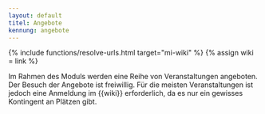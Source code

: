 ```yaml
---
layout: default
titel: Angebote
kennung: angebote
---
```


{% include functions/resolve-urls.html target="mi-wiki" %}
{% assign wiki = link %}

Im Rahmen des Moduls werden eine Reihe von Veranstaltungen angeboten. Der Besuch der Angebote ist freiwillig. Für die meisten Veranstaltungen ist jedoch eine Anmeldung im {{wiki}} erforderlich, da es nur ein gewisses Kontingent an Plätzen gibt.